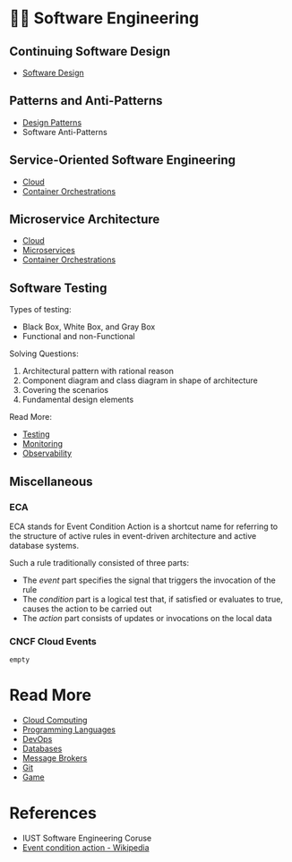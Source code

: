 # 👨‍💻 Software Engineering

## Continuing Software Design

- [Software Design](Software%20Engineering/Software%20Design.md)

## Patterns and Anti-Patterns

- [Design Patterns](Software%20Engineering/Design%20Patterns.md)
- Software Anti-Patterns

## Service-Oriented Software Engineering

- [Cloud](☁️%20Cloud.md)
- [Container Orchestrations](Container%20Orchestrations.md)

## Microservice Architecture

- [Cloud](☁️%20Cloud.md)
- [Microservices](Microservices.md)
- [Container Orchestrations](Container%20Orchestrations.md)

## Software Testing

Types of testing:

- Black Box, White Box, and Gray Box
- Functional and non-Functional

Solving Questions:

1. Architectural pattern with rational reason
2. Component diagram and class diagram in shape of architecture
3. Covering the scenarios
4. Fundamental design elements

Read More:

- [Testing](🧪%20Testing.md)
- [Monitoring](📈%20Monitoring.md)
- [Observability](Observability.md)

## Miscellaneous

### ECA

ECA stands for Event Condition Action is a shortcut name for referring to the structure of active rules in event-driven
architecture and active database systems.

Such a rule traditionally consisted of three parts:

- The *event* part specifies the signal that triggers the invocation of the rule
- The *condition* part is a logical test that, if satisfied or evaluates to true, causes the action to be carried out
- The *action* part consists of updates or invocations on the local data

### CNCF Cloud Events

`empty`

# Read More

- [Cloud Computing](Cloud%20Computing.md)
- [Programming Languages](👨‍💻%20Programming%20Languages.md)
- [DevOps](👷%20DevOps.md)
- [Databases](💾%20Databases.md)
- [Message Brokers](💬%20Message%20Brokers.md)
- [Git](Git.md)
- [Game](Game.md)

# References

- IUST Software Engineering Coruse
- [Event condition action - Wikipedia](https://en.wikipedia.org/wiki/Event_condition_action)
